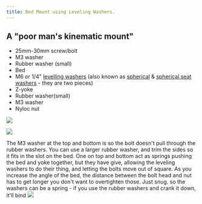 ```yaml
---
title: Bed Mount using Leveling Washers.
---
```

## A "poor man's kinematic mount"

* 25mm-30mm screw/bolt
* M3 washer
* Rubber washer (small)
* Bed
* M6 or 1/4" [levelling washers](https://www.mcmaster.com/94007a030) (also known as [spherical](https://www.accu.co.uk/en/spherical-washers/410975-HSSPW-M6-A2) & [spherical seat washers](https://www.accu.co.uk/en/spherical-seat-washers/409767-HCSW-M6-A2) - they are two pieces)
* Z-yoke
* Rubber washer(small)
* M3 washer
* Nyloc nut

![](https://raw.githubusercontent.com/railcore/railcore.github.io/master/customization/Screenshot%20from%202020-01-07%2015-50-59.png)

![](https://raw.githubusercontent.com/railcore/railcore.github.io/master/customization/Screenshot%20from%202020-01-07%2015-53-53.png)

The M3 washer at the top and bottom is so the bolt doesn't pull through the rubber washers. You can use a larger rubber washer, and trim the sides so it fits in the slot on the bed.
One on top and bottom act as springs pushing the bed and yoke together, but they have give, allowing the leveling washers to do their thing, and letting the bolts move out of square.
As you increase the angle of the bed, the distance between the bolt head and nut has to get longer
you don't want to overtighten those.  Just snug.  so the washers can be a spring - if you use the rubber washers and crank it down, it'll bind
![](https://raw.githubusercontent.com/railcore/railcore.github.io/master/customization/Screenshot%20from%202020-01-07%2016-10-59.png)


